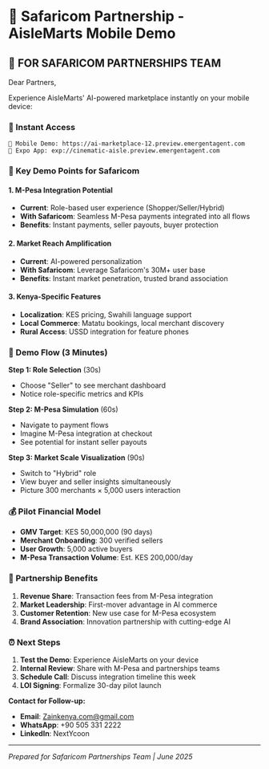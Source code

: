 # 📱 Safaricom Partnership - AisleMarts Mobile Demo

## 🚀 **FOR SAFARICOM PARTNERSHIPS TEAM**

Dear Partners,

Experience AisleMarts' AI-powered marketplace instantly on your mobile device:

### **📱 Instant Access**
```
🔗 Mobile Demo: https://ai-marketplace-12.preview.emergentagent.com
📱 Expo App: exp://cinematic-aisle.preview.emergentagent.com
```

### **🎯 Key Demo Points for Safaricom**

#### **1. M-Pesa Integration Potential**
- **Current**: Role-based user experience (Shopper/Seller/Hybrid)
- **With Safaricom**: Seamless M-Pesa payments integrated into all flows
- **Benefits**: Instant payments, seller payouts, buyer protection

#### **2. Market Reach Amplification**  
- **Current**: AI-powered personalization
- **With Safaricom**: Leverage Safaricom's 30M+ user base
- **Benefits**: Instant market penetration, trusted brand association

#### **3. Kenya-Specific Features**
- **Localization**: KES pricing, Swahili language support
- **Local Commerce**: Matatu bookings, local merchant discovery
- **Rural Access**: USSD integration for feature phones

### **🎯 Demo Flow (3 Minutes)**

**Step 1: Role Selection** (30s)
- Choose "Seller" to see merchant dashboard
- Notice role-specific metrics and KPIs

**Step 2: M-Pesa Simulation** (60s)  
- Navigate to payment flows
- Imagine M-Pesa integration at checkout
- See potential for instant seller payouts

**Step 3: Market Scale Visualization** (90s)
- Switch to "Hybrid" role
- View buyer and seller insights simultaneously
- Picture 300 merchants × 5,000 users interaction

### **💰 Pilot Financial Model**
- **GMV Target**: KES 50,000,000 (90 days)
- **Merchant Onboarding**: 300 verified sellers
- **User Growth**: 5,000 active buyers
- **M-Pesa Transaction Volume**: Est. KES 200,000/day

### **🤝 Partnership Benefits**
1. **Revenue Share**: Transaction fees from M-Pesa integration
2. **Market Leadership**: First-mover advantage in AI commerce
3. **Customer Retention**: New use case for M-Pesa ecosystem
4. **Brand Association**: Innovation partnership with cutting-edge AI

### **⏰ Next Steps**
1. **Test the Demo**: Experience AisleMarts on your device
2. **Internal Review**: Share with M-Pesa and partnerships teams  
3. **Schedule Call**: Discuss integration timeline this week
4. **LOI Signing**: Formalize 30-day pilot launch

**Contact for Follow-up:**
- **Email**: Zainkenya.com@gmail.com
- **WhatsApp**: +90 505 331 2222
- **LinkedIn**: NextYcoon

---

*Prepared for Safaricom Partnerships Team | June 2025*